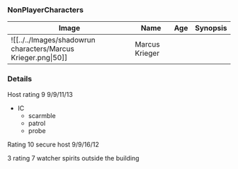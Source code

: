 ### NonPlayerCharacters
|Image|Name|Age|Synopsis|
| --- | --- | --- | ---|
|![[../../Images/shadowrun characters/Marcus Krieger.png\|50]]| Marcus Krieger | | |
### Details
Host
rating 9
9/9/11/13
- IC
	- scarmble 
	- patrol
	- probe

Rating 10 secure host
9/9/16/12


3 rating 7 watcher spirits outside the building
